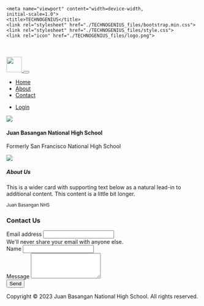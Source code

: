 <!DOCTYPE html>
<!-- saved from url=(0040)http://localhost/school-system/index.php -->
<html lang="en"><head><meta http-equiv="Content-Type" content="text/html; charset=UTF-8">
	
	<meta name="viewport" content="width=device-width,
	initial-scale=1.0">
	<title>TECHNOGENIUS</title>
	<link rel="stylesheet" href="./TECHNOGENIUS_files/bootstrap.min.css">
	<link rel="stylesheet" href="./TECHNOGENIUS_files/style.css">
	<link rel="icon" href="./TECHNOGENIUS_files/logo.png">
</head>
<body class="body-home">
	<div class="black-fill"><br><br>
		<div class="container">
		<nav class="navbar navbar-expand-lg bg-light" id="homeNav">
		  <div class="container-fluid">
		    <a class="navbar-brand" href="http://localhost/school-system/index.php#">
		    	<img src="./TECHNOGENIUS_files/logo.png" width="40">
		    </a>
		    <button class="navbar-toggler" type="button" data-bs-toggle="collapse" data-bs-target="#navbarSupportedContent" aria-controls="navbarSupportedContent" aria-expanded="false" aria-label="Toggle navigation">
		      <span class="navbar-toggler-icon"></span>
		    </button>
		    <div class="collapse navbar-collapse" id="navbarSupportedContent">
		      <ul class="navbar-nav me-auto mb-2 mb-lg-0">
		        <li class="nav-item">
		          <a class="nav-link active" aria-current="page" href="http://localhost/school-system/index.php#">Home</a>
		        </li>
		        <li class="nav-item">
		          <a class="nav-link" href="http://localhost/school-system/index.php#about">About</a>
		        </li>
		        <li class="nav-item">
		          <a class="nav-link" href="http://localhost/school-system/index.php#contact">Contact</a>
		        </li>
		      </ul>
		      <ul class="navbar-nav me-right mb-2 mb-lg-0">
		      	<li class="nav-item">
		          <a class="nav-link" href="http://localhost/school-system/login.php">Login</a>
		        </li>
		    </ul>
		  </div>
		    </div>
		</nav>
		<section class="welcome-text d-flex justify-content-center align-items-center flex-column">
			<img src="./TECHNOGENIUS_files/logo.png">
			<h4>Juan Basangan National High School</h4>
			<p>Formerly San Francisco National High School</p>
		</section>
		<section id="about" class="d-flex justify-content-center align-items-center flex-column">
			<div class="card mb-3 card-1">
			  <div class="row g-0">
			    <div class="col-md-4">
			      <img src="./TECHNOGENIUS_files/logo.png" class="img-fluid rounded-start">
			    </div>
			    <div class="col-md-8">
			      <div class="card-body">
			        <h5 class="card-title">About Us</h5>
			        <p class="card-text">This is a wider card with supporting text below as a natural lead-in to additional content. This content is a little bit longer.</p>
			        <p class="card-text"><small class="text-body-secondary">Juan Basangan NHS</small></p>
			      </div>
			    </div>
			  </div>
			</div>
		</section>
		<section id="contact" class="d-flex justify-content-center align-items-center flex-column">
			<form>
				<h3>Contact Us</h3>
			  <div class="mb-3">
			    <label for="exampleInputEmail1" class="form-label">Email address</label>
			    <input type="email" class="form-control" id="exampleInputEmail1" aria-describedby="emailHelp" fdprocessedid="66wl49">
			    <div id="emailHelp" class="form-text">We'll never share your email with anyone else.</div>
			  </div>
			  <div class="mb-3">
			    <label class="form-label">Name</label>
			    <input type="text" class="form-control" fdprocessedid="zhaoo1">
			  </div>
			  <div class="mb-3">
			    <label class="form-label">Message</label>
			    <textarea class="form-control" rows="4"></textarea>
			  </div>
			  <button type="submit" class="btn btn-primary" fdprocessedid="7akk4k">Send</button>
			</form>
		</section>
		<div class="text-center text-light">
			Copyright © 2023 Juan Basangan National High School. All rights reserved.
		</div>
		</div>
	</div>
	<script src="./TECHNOGENIUS_files/bootstrap.bundle.min.js.download"></script>

<span id="PING_IFRAME_FORM_DETECTION" style="display: none;"></span></body></html>
